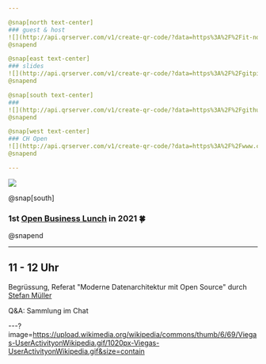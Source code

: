 ```yaml
---

@snap[north text-center]
### guest & host
![](http://api.qrserver.com/v1/create-qr-code/?data=https%3A%2F%2Fit-novum.com&size=250x250&ecc=L)
@snapend

@snap[east text-center]
### slides
![](http://api.qrserver.com/v1/create-qr-code/?data=https%3A%2F%2Fgitpitch.com%2Fbaloise%2Fopen-source%2Fmaster%3Fp%3Ddocs%2Fslides%2Fch-open-obl-2021-01&size=250x250&ecc=L)
@snapend

@snap[south text-center]
### 
![](http://api.qrserver.com/v1/create-qr-code/?data=https%3A%2F%2Fgithub.com%2Fbaloise&size=250x250&ecc=L)
@snapend

@snap[west text-center]
### CH Open
![](http://api.qrserver.com/v1/create-qr-code/?data=https%3A%2F%2Fwww.ch-open.ch&size=250x250&ecc=L)
@snapend

---
```


![](https://www.ch-open.ch/wp-content/uploads/2019/04/logo_chopen_web_big-1.png)

@snap[south]
### 1st [Open Business Lunch](https://gitlab.com/ch-open/obe/-/boards) in 2021 🍀
@snapend

---

## 11 - 12 Uhr
Begrüssung, Referat "Moderne Datenarchitektur mit Open Source" durch [Stefan Müller](https://it-novum.com/unternehmen/team/stefan-mueller-director-big-data-analytics/)

Q&A: Sammlung im Chat

---?image=https://upload.wikimedia.org/wikipedia/commons/thumb/6/69/Viegas-UserActivityonWikipedia.gif/1020px-Viegas-UserActivityonWikipedia.gif&size=contain
